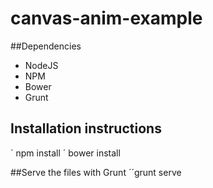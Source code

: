 # canvas-anim-example

##Dependencies
* NodeJS
* NPM
* Bower
* Grunt

## Installation instructions
´ npm install
´ bower install


##Serve the files with Grunt
´´grunt serve
